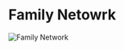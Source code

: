 # Family Netowrk
![Family Network](https://travis-ci.org/Nato-FamilyNetwork/nodejs.svg?branch=master)
